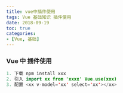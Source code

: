```yaml
---
title: vue中插件使用
tags: Vue 基础知识 插件使用
date: 2018-09-19
toc: true
categories:
- [Vue, 基础]
---
```


### Vue 中 插件使用

```java
1. 下载 npm install xxx
2. 引入 import xx from 'xxxx' Vue.use(xxx)
3. 配置 <xx v-model='xx' select='xx'></xx>
```